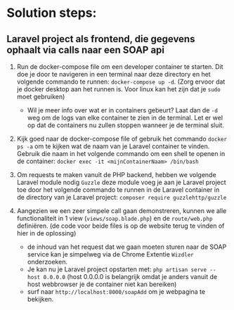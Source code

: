 # Solution steps: 
## Laravel project als frontend, die gegevens ophaalt via calls naar een SOAP api

1. Run de docker-compose file om een developer container te starten. Dit doe je door te navigeren in een terminal naar deze directory en het volgende commando te runnen: `docker-compose up -d`. (Zorg ervoor dat je docker desktop aan het runnen is. Voor linux kan het zijn dat je `sudo` moet gebruiken)
    - Wil je meer info over wat er in containers gebeurt? Laat dan de `-d` weg om de logs van elke container te zien in de terminal. Let er wel op dat de containers nu zullen stoppen wanneer je de terminal sluit.

2. Kijk goed naar de docker-compose file of gebruik het commando `docker ps -a` om te kijken wat de naam van je Laravel container te vinden. Gebruik die naam in het volgende commando om een shell te openen in de container: `docker exec -it <mijnContainerNaam> /bin/bash`

3. Om requests te maken vanuit de PHP backend, hebben we volgende Laravel module nodig `Guzzle` deze module voeg je aan je Laravel project toe door het volgende commando te runnen in de Laravel container in de directory van je Laravel project: `composer require guzzlehttp/guzzle`

4. Aangezien we een zeer simpele call gaan demonstreren, kunnen we alle functionaliteit in 1 view (`views/soap.blade.php`) en de `route/web.php` definiëren. (de code voor beide files is op de website terug te vinden of hier in de oplossing)
    - de inhoud van het request dat we gaan moeten sturen naar de SOAP service kan je simpelweg via de Chrome Extentie `Wizdler` onderzoeken.
    - Je kan nu je Laravel project opstarten met: `php artisan serve --host 0.0.0.0` (host 0.0.0.0 is belangrijk omdat je anders vanuit de host webbrowser je de container niet kan bereiken)
    - surf naar `http://localhost:8000/soapAdd` om je webpagina te bekijken.
    

